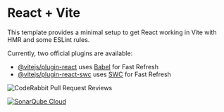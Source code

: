 # React + Vite

This template provides a minimal setup to get React working in Vite with HMR and some ESLint rules.

Currently, two official plugins are available:

- [@vitejs/plugin-react](https://github.com/vitejs/vite-plugin-react/blob/main/packages/plugin-react/README.md) uses [Babel](https://babeljs.io/) for Fast Refresh
- [@vitejs/plugin-react-swc](https://github.com/vitejs/vite-plugin-react-swc) uses [SWC](https://swc.rs/) for Fast Refresh



![CodeRabbit Pull Request Reviews](https://img.shields.io/coderabbit/prs/github/sunnyallana/jild?utm_source=oss&utm_medium=github&utm_campaign=sunnyallana%2Fjild&labelColor=171717&color=FF570A&link=https%3A%2F%2Fcoderabbit.ai&label=CodeRabbit+Reviews)


[![SonarQube Cloud](https://sonarcloud.io/images/project_badges/sonarcloud-light.svg)](https://sonarcloud.io/summary/new_code?id=sunnyallana_jild)
